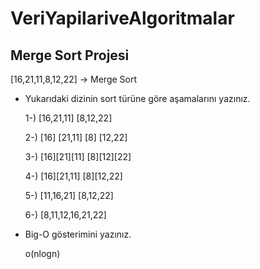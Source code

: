 # VeriYapilariveAlgoritmalar

## Merge Sort Projesi

[16,21,11,8,12,22] -> Merge Sort

* Yukarıdaki dizinin sort türüne göre aşamalarını yazınız.

  1-) [16,21,11]  [8,12,22]
  
  2-) [16] [21,11]    [8] [12,22]

  3-) [16][21][11]    [8][12][22]

  4-) [16][21,11]     [8][12,22]

  5-) [11,16,21]      [8,12,22]

  6-) [8,11,12,16,21,22]

* Big-O gösterimini yazınız.

  o(nlogn)
